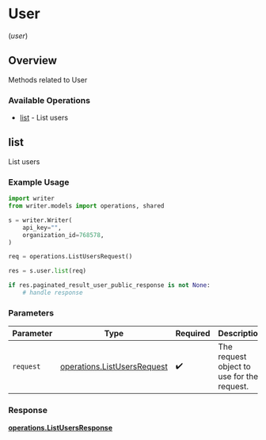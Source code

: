# User
(*user*)

## Overview

Methods related to User

### Available Operations

* [list](#list) - List users

## list

List users

### Example Usage

```python
import writer
from writer.models import operations, shared

s = writer.Writer(
    api_key="",
    organization_id=768578,
)

req = operations.ListUsersRequest()

res = s.user.list(req)

if res.paginated_result_user_public_response is not None:
    # handle response
```

### Parameters

| Parameter                                                                  | Type                                                                       | Required                                                                   | Description                                                                |
| -------------------------------------------------------------------------- | -------------------------------------------------------------------------- | -------------------------------------------------------------------------- | -------------------------------------------------------------------------- |
| `request`                                                                  | [operations.ListUsersRequest](../../models/operations/listusersrequest.md) | :heavy_check_mark:                                                         | The request object to use for the request.                                 |


### Response

**[operations.ListUsersResponse](../../models/operations/listusersresponse.md)**

